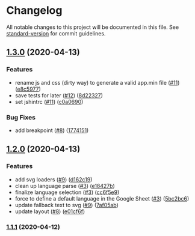 # Changelog

All notable changes to this project will be documented in this file. See [standard-version](https://github.com/conventional-changelog/standard-version) for commit guidelines.

## [1.3.0](https://github.com/Puzzlout/static.website.boilerplate/compare/v1.0.1...v1.3.0) (2020-04-13)


### Features

* rename js and css (dirty way) to generate a valid app.min file ([#11](https://github.com/Puzzlout/static.website.boilerplate/issues/11)) ([e8c5977](https://github.com/Puzzlout/static.website.boilerplate/commit/e8c59770718dc8556ac7368e31fbdb93a98147a0))
* save tests for later ([#12](https://github.com/Puzzlout/static.website.boilerplate/issues/12)) ([8d22327](https://github.com/Puzzlout/static.website.boilerplate/commit/8d223274a1ab52ee5e0b723523e918b57c520a61))
* set jshintrc ([#11](https://github.com/Puzzlout/static.website.boilerplate/issues/11)) ([c0a0690](https://github.com/Puzzlout/static.website.boilerplate/commit/c0a0690502ac67604df172c2b631264c2307fe50))


### Bug Fixes

* add breakpoint ([#8](https://github.com/Puzzlout/static.website.boilerplate/issues/8)) ([1774151](https://github.com/Puzzlout/static.website.boilerplate/commit/1774151d59c3b9798f337aaf3be95de4556f8804))

## [1.2.0](https://github.com/Puzzlout/static.website.boilerplate/compare/v1.0.1...v1.2.0) (2020-04-13)


### Features

* add svg loaders ([#9](https://github.com/Puzzlout/static.website.boilerplate/issues/9)) ([d162c19](https://github.com/Puzzlout/static.website.boilerplate/commit/d162c193261c8e480913e0a04264d821de6a10b4))
* clean up language parse ([#3](https://github.com/Puzzlout/static.website.boilerplate/issues/3)) ([e18427b](https://github.com/Puzzlout/static.website.boilerplate/commit/e18427bdba480af86324f002176f496de1247517))
* finalize language selection ([#3](https://github.com/Puzzlout/static.website.boilerplate/issues/3)) ([cc6f5e9](https://github.com/Puzzlout/static.website.boilerplate/commit/cc6f5e902be69d8711246b47360eb3eb8ac0b848))
* force to define a default language in the Google Sheet ([#3](https://github.com/Puzzlout/static.website.boilerplate/issues/3)) ([5bc2bc6](https://github.com/Puzzlout/static.website.boilerplate/commit/5bc2bc6697acc8ab98db0821d58b194f745421bc))
* update fallback text to svg ([#9](https://github.com/Puzzlout/static.website.boilerplate/issues/9)) ([7af05ab](https://github.com/Puzzlout/static.website.boilerplate/commit/7af05abdc7f5f23437a768c7a00e5fed5f1cd105))
* update layout ([#8](https://github.com/Puzzlout/static.website.boilerplate/issues/8)) ([e01cf6f](https://github.com/Puzzlout/static.website.boilerplate/commit/e01cf6f9b020ea72869afc4eb043a789e7b7572b))

### [1.1.1](https://github.com/Puzzlout/static.website.boilerplate/compare/v1.0.1...v1.1.1) (2020-04-12)
